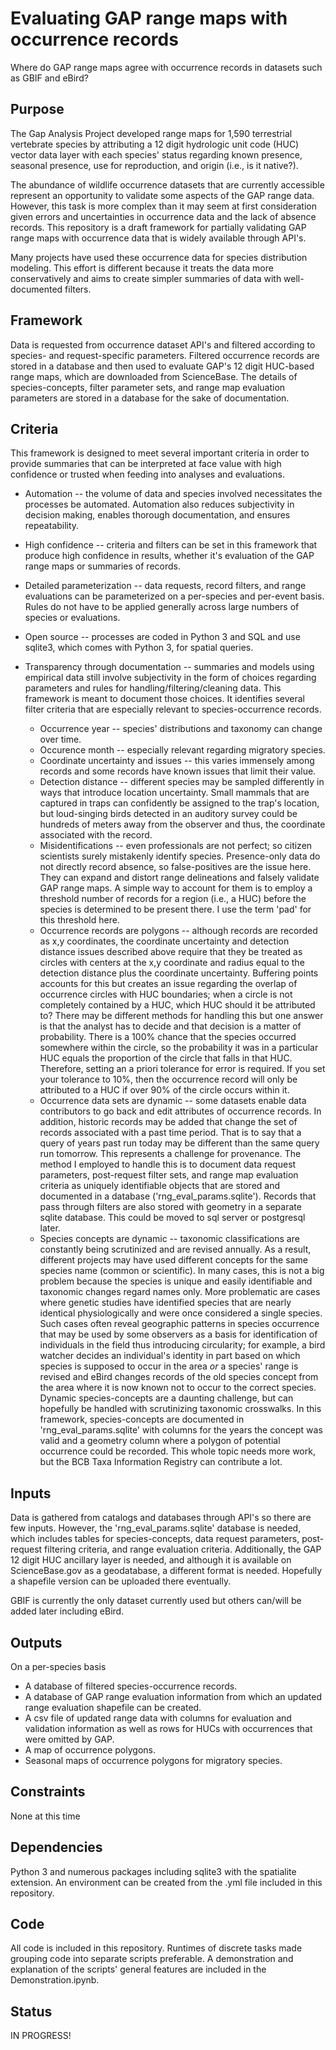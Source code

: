 # Evaluating GAP range maps with occurrence records
Where do GAP range maps agree with occurrence records in datasets such as GBIF and eBird?

## Purpose
The Gap Analysis Project developed range maps for 1,590 terrestrial vertebrate species by attributing a 12 digit hydrologic unit code (HUC) vector data layer with each species' status regarding known presence, seasonal presence, use for reproduction, and origin (i.e., is it native?).  

The abundance of wildlife occurrence datasets that are currently accessible represent an opportunity to validate some aspects of the GAP range data.  However, this task is more complex than it may seem at first consideration given errors and uncertainties in occurrence data and the lack of absence records.  This repository is a draft framework for partially validating GAP range maps with occurrence data that is widely available through API's.  

Many projects have used these occurrence data for species distribution modeling.  This effort is different because it treats the data more conservatively and aims to create simpler summaries of data with well-documented filters.

## Framework
Data is requested from occurrence dataset API's and filtered according to species- and request-specific parameters.  Filtered occurrence records are stored in a database and then used to evaluate GAP's 12 digit HUC-based range maps, which are downloaded from ScienceBase.  The details of species-concepts, filter parameter sets, and range map evaluation parameters are stored in a database for the sake of documentation.

## Criteria
This framework is designed to meet several important criteria in order to provide summaries that can be interpreted at face value with high confidence or trusted when feeding into analyses and evaluations.
* Automation -- the volume of data and species involved necessitates the processes be automated. Automation also reduces subjectivity in decision making, enables thorough documentation, and ensures repeatability.

* High confidence -- criteria and filters can be set in this framework that produce high confidence in results, whether it's evaluation of the GAP range maps or summaries of records.

* Detailed parameterization -- data requests, record filters, and range evaluations can be parameterized on a per-species and per-event basis. Rules do not have to be applied generally across large numbers of species or evaluations.

* Open source -- processes are coded in Python 3 and SQL and use sqlite3, which comes with Python 3, for spatial queries.

* Transparency through documentation -- summaries and models using empirical data still involve subjectivity in the form of choices regarding parameters and rules for handling/filtering/cleaning data.  This framework is meant to document those choices.  It identifies several filter criteria that are especially relevant to species-occurrence records.
  * Occurrence year -- species' distributions and taxonomy can change over time.
  * Occurence month -- especially relevant regarding migratory species.
  * Coordinate uncertainty and issues -- this varies immensely among records and some records have known issues that limit their value.
  * Detection distance -- different species may be sampled differently in ways that introduce location uncertainty.  Small mammals that are captured in traps can confidently be assigned to the trap's location, but loud-singing birds detected in an auditory survey could be hundreds of meters away from the observer and thus, the coordinate associated with the record.  
  * Misidentifications -- even professionals are not perfect; so citizen scientists surely mistakenly identify species.  Presence-only data do not directly record absence, so false-positives are the issue here.  They can expand and distort range delineations and falsely validate GAP range maps.  A simple way to account for them is to employ a threshold number of records for a region (i.e., a HUC) before the species is determined to be present there.  I use the term 'pad' for this threshold here.
  * Occurrence records are polygons -- although records are recorded as x,y coordinates, the coordinate uncertainty and detection distance issues described above require that they be treated as circles with centers at the x,y coordinate and radius equal to the detection distance plus the coordinate uncertainty.  Buffering points accounts for this but creates an issue regarding the overlap of occurrence circles with HUC boundaries; when a circle is not completely contained by a HUC, which HUC should it be attributed to?  There may be different methods for handling this but one answer is that the analyst has to decide and that decision is a matter of probability.  There is a 100% chance that the species occurred somewhere within the circle, so the probability it was in a particular HUC equals the proportion of the circle that falls in that HUC.  Therefore, setting an a priori tolerance for error is required.  If you set your tolerance to 10%, then the occurrence record will only be attributed to a HUC if over 90% of the circle occurs within it.  
  * Occurrence data sets are dynamic -- some datasets enable data contributors to go back and edit attributes of occurrence records.  In addition, historic records may be added that change the set of records associated with a past time period.  That is to say that a query of years past run today may be different than the same query run tomorrow.  This represents a challenge for provenance.  The method I employed to handle this is to document data request parameters, post-request filter sets, and range map evaluation criteria as uniquely identifiable objects that are stored and documented in a database ('rng_eval_params.sqlite').  Records that pass through filters are also stored with geometry in a separate sqlite database.  This could be moved to sql server or postgresql later.
  * Species concepts are dynamic -- taxonomic classifications are constantly being scrutinized and are revised annually.  As a result, different projects may have used different concepts for the same species name (common or scientific).  In many cases, this is not a big problem because the species is unique and easily identifiable and taxonomic changes regard names only.  More problematic are cases where genetic studies have identified species that are nearly identical physiologically and were once considered a single species.  Such cases often reveal geographic patterns in species occurrence that may be used by some observers as a basis for identification of individuals in the field thus introducing circularity; for example, a bird watcher decides an individual's identity in part based on which species is supposed to occur in the area *or* a species' range is revised and eBird changes records of the old species concept from the area where it is now known not to occur to the correct species.  Dynamic species-concepts are a daunting challenge, but can hopefully be handled with scrutinizing taxonomic crosswalks.  In this framework, species-concepts are documented in 'rng_eval_params.sqlite' with columns for the years the concept was valid and a geometry column where a polygon of potential occurrence could be recorded.  This whole topic needs more work, but the BCB Taxa Information Registry can contribute a lot.


## Inputs
Data is gathered from catalogs and databases through API's so there are few inputs.  However, the 'rng_eval_params.sqlite' database is needed, which includes tables for species-concepts, data request parameters, post-request filtering criteria, and range evaluation criteria.  Additionally, the GAP 12 digit HUC ancillary layer is needed, and although it is available on ScienceBase.gov as a geodatabase, a different format is needed.  Hopefully a shapefile version can be uploaded there eventually.

GBIF is currently the only dataset currently used but others can/will be added later including eBird.

## Outputs
On a per-species basis
* A database of filtered species-occurrence records.
* A database of GAP range evaluation information from which an updated range evaluation shapefile can be created.
* A csv file of updated range data with columns for evaluation and validation information as well as rows for HUCs with occurrences that were omitted by GAP.
* A map of occurrence polygons.
* Seasonal maps of occurrence polygons for migratory species.

## Constraints
None at this time

## Dependencies
Python 3 and numerous packages including sqlite3 with the spatialite extension.  An environment can be created from the .yml file included in this repository.

## Code
All code is included in this repository.  Runtimes of discrete tasks made grouping code into separate scripts preferable.  A demonstration and explanation of the scripts' general features are included in the Demonstration.ipynb.

## Status
IN PROGRESS!
